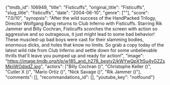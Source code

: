 {"tmdb_id": 106949, "title": "Fisticuffs", "original_title": "Fisticuffs", "slug_title": "fisticuffs", "date": "2004-06-10", "genre": [""], "score": "7.0/10", "synopsis": "After the wild success of the HandPacked Trilogy, Director Wolfgang Bang returns to Club Inferno with Fisticuffs. Starring Rik Jammer and Billy Cochran, Fisticuffs scorches the screen with action so aggressive and so outrageous, it just might lead to some bad behavior! These muscled-up bad boys were cast for their slamming bodies, enormous dicks, and holes that know no limits. So grab a copy today of the latest wild ride from Club Inferno and settle down for some unbelievable thrills that'll leave you pumped up and ready for action!", "image": "https://image.tmdb.org/t/p/w185_and_h278_bestv2/kWYwQpX1tSu4yGZZsMkjiWOdqdZ.jpg", "actors": ["Billy Cochran ()", "Christophe Keller ()", "Cutler X ()", "Mario Ortiz ()", "Nick Savage ()", "Rik Jammer ()"], "comments": [], "recommandations_id": [], "youtube_key": "notfound"}